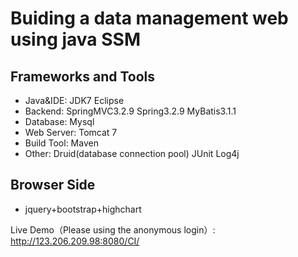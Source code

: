 Buiding a data management web using java SSM 
========================

Frameworks and Tools
-----------------------------------
* Java&IDE: JDK7 Eclipse
* Backend:  SpringMVC3.2.9 Spring3.2.9 MyBatis3.1.1 
* Database: Mysql
* Web Server: Tomcat 7
* Build Tool: Maven
* Other: Druid(database connection pool) JUnit Log4j 

Browser Side
-----------------------------------
* jquery+bootstrap+highchart

Live Demo（Please using the anonymous login）: http://123.206.209.98:8080/CI/

